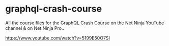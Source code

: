 # graphql-crash-course
All the course files for the GraphQL Crash Course on the Net Ninja YouTube channel &amp; on Net Ninja Pro..

https://www.youtube.com/watch?v=5199E50O7SI 

